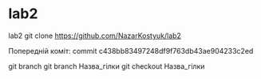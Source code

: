 # lab2
lab2
git clone https://github.com/NazarKostyuk/lab2

Попередній коміт: commit c438bb83497248df9f763db43ae904233c2ed

git branch
git branch Назва_гілки
git checkout Назва_гілки
